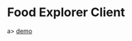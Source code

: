 <h1> Food Explorer Client </h1>

a> <a href="https://main--lustrous-gecko-a1a0e5.netlify.app/">demo</a>
